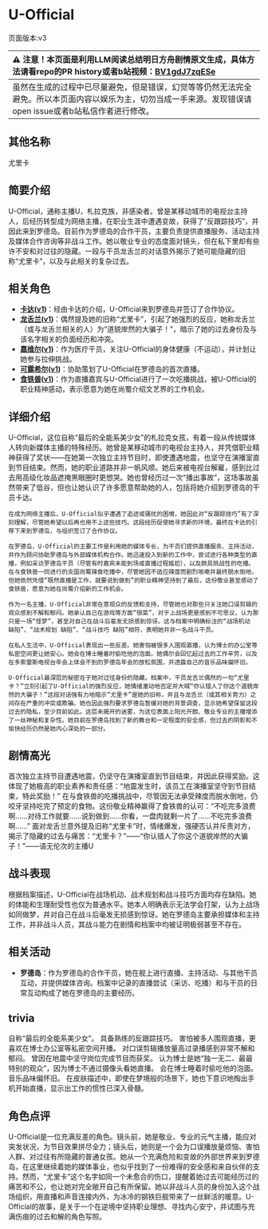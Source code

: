 # U-Official
页面版本:v3
 

| :warning: 注意！本页面是利用LLM阅读总结明日方舟剧情原文生成，具体方法请看repo的PR history或者b站视频：[BV1gdJ7zqESe](https://www.bilibili.com/video/BV1gdJ7zqESe/)         |
|:----------------------------|
| 虽然在生成的过程中已尽量避免，但是错误，幻觉等等仍然无法完全避免。所以本页面内容以娱乐为主，切勿当成一手来源。发现错误请open issue或者b站私信作者进行修改。|



## 其他名称
尤里卡
## 简要介绍
U-Official，通称主播U，札拉克族，非感染者。曾是某移动城市的电视台主持人，后经历转型成为网络主播，在职业生涯中遭遇变故，获得了“反跟踪技巧”，并因此来到罗德岛。目前作为罗德岛的合作干员，主要负责提供直播服务、活动主持及媒体合作咨询等非战斗工作。她以敬业专业的态度面对镜头，但在私下里却有些许不安和对过往的隐藏。一段与干员龙舌兰的对话意外揭示了她可能隐藏的旧称“尤里卡”，以及与此相关的复杂过去。
## 相关角色
-   **[卡达](char_328_cammou.md)([v1](../chars/char_328_cammou.md))**：经由卡达的介绍，U-Official来到罗德岛并签订了合作协议。
-   **[龙舌兰](char_486_takila.md)([v1](../chars/char_486_takila.md))**：偶然提及她的旧称“尤里卡”，引起了她强烈的反应，她称龙舌兰（或与龙舌兰相关的人）为“道貌岸然的大骗子！”，暗示了她的过去身份及与该名字相关的负面经历和冲突。
-   **[嘉维尔](char_187_ccheal.md)([v1](../chars/char_187_ccheal.md))**：作为医疗干员，关注U-Official的身体健康（不运动），并计划让她参与拉伸挑战。
-   **[可露希尔](extended_char_ke_lu_xi_er.md)([v1](../chars/extended_char_ke_lu_xi_er.md))**：协助策划了U-Official在罗德岛的首次直播。
-   **[食铁兽](char_241_panda.md)([v1](../chars/char_241_panda.md))**：作为直播嘉宾与U-Official进行了一次吃播挑战，被U-Official的职业精神感动，表示愿意为她在尚蜀介绍文艺界的工作机会。
## 详细介绍
U-Official，这位自称“最后的全能系美少女”的札拉克女孩，有着一段从传统媒体人转向新媒体主播的特殊经历。她曾是某移动城市的电视台主持人，并凭借职业精神获得了奖状——在她第一次独立主持节目时，即使遭遇地震，也坚守在演播室直到节目结束。然而，她的职业道路并非一帆风顺。她后来被电视台解雇，感到比过去用高级化妆品遮掩黑眼圈时更想哭。她也曾经历过一次“播出事故”，这场事故虽然带来了低谷，但也让她认识了许多愿意帮助她的人，包括将她介绍到罗德岛的干员卡达。

    在成为网络主播后，U-Official似乎遭遇了追迹或骚扰的困境，她因此对“反跟踪技巧”有了深刻理解，尽管她希望以后再也用不上这些技巧。这段经历促使她寻求新的环境，最终在卡达的引荐下来到罗德岛，与组织签订了合作协议。

    在罗德岛，U-Official的主要工作是利用她的媒体专长，为干员们提供直播服务、主持活动，并作为顾问协助罗德岛与外部媒体机构合作。她迅速投入到新的工作中，尝试进行各种类型的直播，例如采访罗德岛干员（尽管有时嘉宾未能到场或直播过程尴尬），以及颇具挑战性的吃播。在与食铁兽一同进行的炎国尚蜀辣食吃播中，尽管她因不适应辣度而剧烈咳嗽并最终脱水倒地，但她依然凭借“既然直播是工作，就要说到做到”的职业精神坚持到了最后，这份敬业甚至感动了食铁兽，愿意为她在尚蜀介绍新的工作机会。

    作为一名主播，U-Official非常在意观众的反馈和支持，尽管她也对那些只关注她口误剪辑的观众感到不解和郁闷。她承认自己在游戏等方面“很菜”，对于上战场更是感到不可思议，认为那只是一场“怪梦”，甚至对自己在战斗后毫发无损感到惊讶。这与档案中明确标注的“战场机动 缺陷”、“战术规划 缺陷”、“战斗技巧 缺陷”相符，表明她并非一名战斗干员。

    在私人生活中，U-Official表现出一些反差。她害怕被很多人围观直播，认为博士的办公室等私密空间更让她安心。她会在博士睡着时偷吃他的泡面。她偶尔会回忆起过去的工作辛劳，以及在多索雷斯电视台年会上体会不到的罗德岛年会的放松氛围，并透露自己的音乐品味偏怀旧。

    U-Official最深层的秘密在于她对过往身份的隐藏。档案中，干员龙舌兰偶然的一句“尤里卡？”立刻引起了U-Official的强烈反应，她情绪激动地否定并大喊“你认错人了你这个道貌岸然的大骗子！”这段对话强有力地暗示“尤里卡”是她的旧称，并且与龙舌兰（或其相关势力）之间存在严重的冲突或欺骗。她也因此强烈要求罗德岛暂缓对她的背景调查，显示她希望保留这段过去的隐私，至少目前如此。这层未揭开的迷雾，为这位表面上阳光开朗、敬业专业的主播增添了一丝神秘和复杂性。她目前在罗德岛找到了新的舞台和一定程度的安全感，但过去的阴影和不愉快经历仍然是她内心深处的一部分。
## 剧情高光
首次独立主持节目遭遇地震，仍坚守在演播室直到节目结束，并因此获得奖励。这体现了她极高的职业素养和责任感：“地震发生时，该员工在演播室坚守到节目结束，特此奖励！”
    在与食铁兽的吃播挑战中，尽管因无法承受辣度而脱水倒地，仍咬牙坚持吃完了预定的食物。这份敬业精神赢得了食铁兽的认可：“不吃完多浪费啊......对待工作就要......说到做到......你看，一盘肉就剩一片了......不吃完多浪费啊......”
    面对龙舌兰意外提及旧称“尤里卡”时，情绪爆发，强硬否认并斥责对方，揭示了隐藏的过去与痛苦：“尤里卡？”——“你认错人了你这个道貌岸然的大骗子！”——语无伦次的主播U
## 战斗表现
根据档案描述，U-Official在战场机动、战术规划和战斗技巧方面均存在缺陷。她的体能和生理耐受性也仅为普通水平。她本人明确表示无法学会打架，认为上战场如同做梦，并对自己在战斗后毫发无损感到惊讶。她在罗德岛主要承担媒体和主持工作，并非战斗人员，其战斗能力在剧情和档案中均被证明极弱甚至不存在。
## 相关活动
-   **罗德岛**：作为罗德岛的合作干员，她在舰上进行直播、主持活动、与其他干员互动，并提供媒体咨询。档案中记录的直播尝试（采访、吃播）和与干员的日常互动构成了她在罗德岛的主要经历。
## trivia
自称“最后的全能系美少女”。
    具备熟练的反跟踪技巧。
    害怕被多人围观直播，更喜欢在博士办公室等私密空间开播。
    对口误剪辑播放量高过录播感到非常不解和郁闷。
    曾因在地震中坚守岗位完成节目而获奖。
    认为博士是她“独一无二、最最特别的观众”，因为博士不通过摄像头看她直播。
    会在博士睡着时偷吃他的泡面。
    音乐品味偏怀旧。
    在皮肤描述中，即使在梦境般的场景下，她也下意识地掏出手机开始直播，显示出工作的惯性已深入骨髓。
## 角色点评
U-Official是一位充满反差的角色。镜头前，她是敬业、专业的元气主播，能应对突发状况，为节目效果拼尽全力；镜头后，她则是一个会为口误播放量烦恼、害怕人群、对过往有所隐藏的普通女孩。她从一个充满危险和变故的外部世界来到罗德岛，在这里继续着她的媒体事业，也似乎找到了一份难得的安全感和来自伙伴的支持。然而，“尤里卡”这个名字如同一个未愈合的伤口，提醒着她过去可能经历过的痛苦和不公，也让她对完全敞开自己有所保留。她以非战斗人员的身份加入这个战场组织，用直播和声音连接内外，为冰冷的钢铁巨舰带来了一丝鲜活的暖意。U-Official的故事，是关于一个在逆境中坚持职业理想、寻找内心安宁，并试图与充满伤痕的过去和解的角色写照。